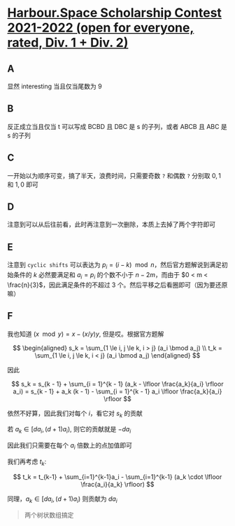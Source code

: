 # [Harbour.Space Scholarship Contest 2021-2022 (open for everyone, rated, Div. 1 + Div. 2)](https://codeforces.com/contest/1553)

## A

显然 interesting 当且仅当尾数为 9

## B

反正成立当且仅当 t 可以写成 BCBD 且 DBC 是 s 的子列，或者 ABCB 且 ABC 是 s 的子列

## C

一开始以为顺序可变，搞了半天，浪费时间，只需要奇数 `?` 和偶数 `?` 分别取 $0, 1$ 和 $1, 0$ 即可

## D

注意到可以从后往前看，此时再注意到一次删除，本质上去掉了两个字符即可

## E

注意到 `cyclic shifts` 可以表达为 $p_i = (i - k) \mod n$，然后官方题解说到满足初始条件的 $k$ 必然要满足和 $a_i = p_i$ 的个数不小于 $n - 2 m$，而由于 $0 < m < \frac{n}{3}$，因此满足条件的不超过 3 个。然后平移之后看圈即可（因为要还原嘛）

## F

我也知道 $(x \mod y) = x - (x / y)y$, 但是哎。根据官方题解

$$
\begin{aligned}
s_k = \sum_{1 \le i, j \le k, i > j} (a_i \bmod a_j) \\
t_k = \sum_{1 \le i, j \le k, i < j} (a_i \bmod a_j)
\end{aligned}
$$

因此 

$$
s_k = s_{k - 1} + \sum_{i = 1}^{k - 1} (a_k - \lfloor \frac{a_k}{a_i} \rfloor a_i) = s_{k - 1} + a_k (k - 1) - \sum_{i = 1}^{k - 1} a_i \lfloor \frac{a_k}{a_i} \rfloor
$$

依然不好算，因此我们对每个 $i$，看它对 $s_k$ 的贡献

若 $a_k \in [d a_i, (d + 1) a_i)$, 则它的贡献就是 $-d a_i$

因此我们只需要在每个 $a_i$ 倍数上的点加值即可

我们再考虑 $t_k$:

$$
t_k = t_{k-1} + \sum_{i=1}^{k-1}a_i - \sum_{i=1}^{k-1} (a_k \cdot \lfloor \frac{a_i}{a_k} \rfloor)
$$

同理，$a_k \in [d a_i, (d + 1) a_i)$ 则贡献为 $d a_i$

> 两个树状数组搞定
